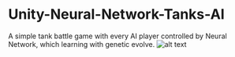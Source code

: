 # Unity-Neural-Network-Tanks-AI
A simple tank battle game with every AI player controlled by Neural Network, which learning with genetic evolve.
![alt text](https://raw.githubusercontent.com/SPINACHCEO/Unity-Neural-Network-Tanks-AI/cover.jpg)
